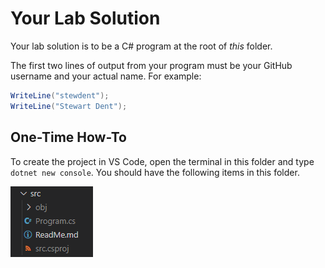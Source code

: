 # Your Lab Solution

Your lab solution is to be a C# program at the root of *this* folder.

The first two lines of output from your program must be your GitHub username and your actual name. For example:

```csharp
WriteLine("stewdent");
WriteLine("Stewart Dent");
```

## One-Time How-To

To create the project in VS Code, open the terminal in this folder and type `dotnet new console`. You should have the following items in this folder.

![](../images/dotnet-new-console.png)
